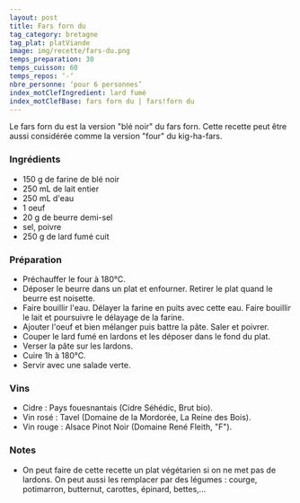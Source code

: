 ```yaml
---
layout: post
title: Fars forn du
tag_category: bretagne
tag_plat: platViande
image: img/recette/fars-du.png
temps_preparation: 30
temps_cuisson: 60
temps_repos: ‘-‘
nbre_personne: ‘pour 6 personnes’
index_motClefIngredient: lard fumé
index_motClefBase: fars forn du | fars!forn du
---
```


Le fars forn du est la version "blé noir" du fars forn. Cette recette peut être aussi considérée comme la version "four" du kig-ha-fars.

### Ingrédients
* 150 g de farine de blé noir
* 250 mL de lait entier
* 250 mL d'eau
* 1 oeuf
* 20 g de beurre demi-sel
* sel, poivre
* 250 g de lard fumé cuit

### Préparation
* Préchauffer le four à 180°C.
* Déposer le beurre dans un plat et enfourner. Retirer le plat quand le beurre est noisette.
* Faire bouillir l'eau. Délayer la farine en puits avec cette eau. Faire bouillir le lait et poursuivre le délayage de la farine.
* Ajouter l'oeuf et bien mélanger puis battre la pâte. Saler et poivrer.
* Couper le lard fumé en lardons et les déposer dans le fond du plat.
* Verser la pâte sur les lardons.
* Cuire 1h à 180°C.
* Servir avec une salade verte.

### Vins
* Cidre : Pays fouesnantais (Cidre Séhédic, Brut bio).
* Vin rosé : Tavel (Domaine de la Mordorée, La Reine des Bois).
* Vin rouge : Alsace Pinot Noir (Domaine René Fleith, "F").

### Notes
* On peut faire de cette recette un plat végétarien si on ne met pas de lardons. On peut aussi les remplacer par des légumes : courge, potimarron, butternut, carottes, épinard, bettes,...
